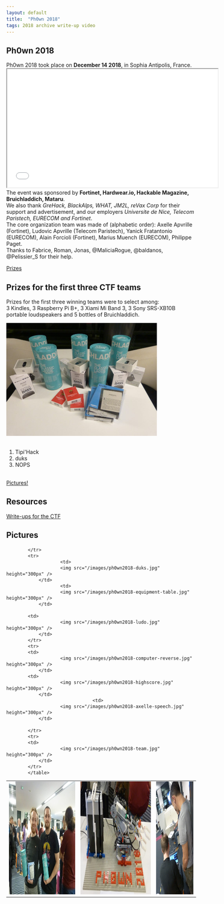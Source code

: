 ```yaml
---
layout: default
title:  "Ph0wn 2018"
tags: 2018 archive write-up video
---
```

<section class="content-section bg-light" id="about">
    <div class="container text-center">
        <div class="row">
            <div class="col-lg-10 mx-auto">
	    <h2>Ph0wn 2018</h2>
	    <p class="lead mb-5">
	    Ph0wn 2018 took place on <b>December 14 2018</b>, in Sophia Antipolis, France.
	    <br>
	    <iframe src="/videos/ph0wn-wannadrink.mp4" width="560" height="315" allowfullscreen="allowfullscreen">
	    </iframe>
	    <br>
	    The event was sponsored by <b>Fortinet, Hardwear.io, Hackable Magazine, Bruichladdich, Mataru</b>.
	    <br>
	    	We also thank <i>GreHack, BlackAlps, WHAT, JM2L, reVax Corp</i> for their support and advertisement, and our employers <i>Universite de Nice, Telecom Paristech, EURECOM and Fortinet</i>.
	<br>
	The core organization team was made of (alphabetic order): Axelle Apvrille (Fortinet), Ludovic Apvrille (Telecom Paristech), Yanick Fratantonio (EURECOM), Alain Forcioli (Fortinet), Marius Muench (EURECOM), Philippe Paget.
	<br>
	Thanks to Fabrice, Roman, Jonas, @MaliciaRogue, @baldanos, @Pelissier_S for their help.
<br>
	</p>
	<a class="btn btn-dark btn-xl js-scroll-trigger" href="#prizes">Prizes</a>
	   </div>
	   </div>
	   </div>
</section>

<!-- prizes -->
<section class="content-section bg-primary text-white text-center" id="prizes">
    <div class="container">
        <div class="content-section-heading">
            <h2 class="text-secondary mb-0">Prizes for the first three CTF teams</h2>

Prizes for the first three winning teams were to select among: <br>
3 Kindles, 3 Raspberry Pi B+, 3  Xiami Mi Band 3, 3 Sony SRS-XB10B portable loudspeakers and 5 bottles of Bruichladdich.
<br>

<img src="/images/ph0wn2018-prizes.jpg" width="400px" />
<br>
<br>
<ol>
<li>Tipi'Hack</li>
<li>duks</li>
<li>NOPS</li>
</ol>
</div>
<br>
<a class="btn btn-dark btn-xl js-scroll-trigger" href="#pictures">Pictures!</a>
</div>
</section>

<section id="resources">
  <div class="container text-center">
  <h2 class="mx-auto mb-5">Resources</h2>
  <a href="https://github.com/cryptax/write-ups-2018/tree/master/ph0wn-2018">Write-ups for the CTF</a>
  </div>
  </section>

<section class="content-section bg-primary text-white text-center" id="pictures">
    <div class="container">
        <div class="content-section-heading">
            <h2 class="text-secondary mb-0">Pictures</h2>
	    <table>
	    	    <tr>
	    	    <td>
		    	    	<img src="/images/ph0wn2018-winners.jpg" height="300px" />
	            </td>
		    <td>
		    	    	<img src="/images/ph0wn2018-robot.jpg" height="300px" />
	            </td>
		    		    <td>
		    	    	<img src="/images/ph0wn2018-chromecast.jpg" height="300px" />
	            </td>
		    		    
		    </tr>
		    <tr>
		    		    <td>
		    	    	<img src="/images/ph0wn2018-duks.jpg" height="300px" />
	            </td>
		    		    <td>
		    	    	<img src="/images/ph0wn2018-equipment-table.jpg" height="300px" />
	            </td>

		    <td>
		    	    	<img src="/images/ph0wn2018-ludo.jpg" height="300px" />
	            </td>
		    </tr>
		    <tr>
		    <td>
		    	    	<img src="/images/ph0wn2018-computer-reverse.jpg" height="300px" />
	            </td>
		    <td>
		    	    	<img src="/images/ph0wn2018-highscore.jpg" height="300px" />
	            </td>
		    		    		    <td>
		    	    	<img src="/images/ph0wn2018-axelle-speech.jpg" height="300px" />
	            </td>

		    </tr>
		    <tr>
		    <td>
		    	    	<img src="/images/ph0wn2018-team.jpg" height="300px" />
	            </td>
		    </tr>
		    </table>
</div>
	</div>
</section>
